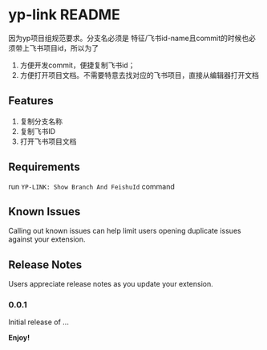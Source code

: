 # yp-link README

因为yp项目组规范要求。分支名必须是 特征/飞书id-name且commit的时候也必须带上飞书项目id，所以为了
1. 方便开发commit，便捷复制飞书id；
2. 方便打开项目文档。不需要特意去找对应的飞书项目，直接从编辑器打开文档

## Features
1. 复制分支名称
2. 复制飞书ID
3. 打开飞书项目文档

## Requirements
run `YP-LINK: Show Branch And FeishuId` command

## Known Issues

Calling out known issues can help limit users opening duplicate issues against your extension.

## Release Notes

Users appreciate release notes as you update your extension.

### 0.0.1

Initial release of ...

**Enjoy!**
